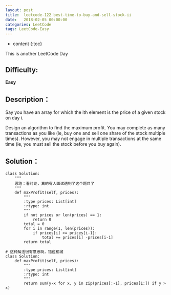 ```yaml
---
layout: post
title:  leetcode-122 best-time-to-buy-and-sell-stock-ii
date:   2018-02-05 00:00:00
categories: LeetCode
tags: LeetCode-Easy
---
```


* content
{:toc}

This is another LeetCode Day

## Difficulty:

**Easy**

## Description：

Say you have an array for which the ith element is the price of a given stock on day i.

Design an algorithm to find the maximum profit. You may complete as many transactions 
as you like (ie, buy one and sell one share of the stock multiple times). However, 
you may not engage in multiple transactions at the same time (ie, you must sell the 
stock before you buy again).

## Solution：

```
class Solution:
    """
    思路：看讨论，真的有人面试遇到了这个题目了
    """
    def maxProfit(self, prices):
        """
        :type prices: List[int]
        :rtype: int
        """
        if not prices or len(prices) == 1:
            return 0
        total = 0
        for i in range(1, len(prices)):
            if prices[i] >= prices[i-1]:
                total += prices[i] -prices[i-1]
        return total

# 这种解法很有意思啊，错位相减
class Solution:
    def maxProfit(self, prices):
        """
        :type prices: List[int]
        :rtype: int
        """
        return sum(y-x for x, y in zip(prices[:-1], prices[1:]) if y > x)
```